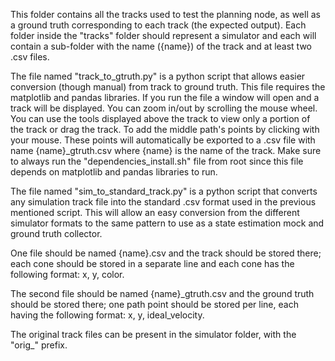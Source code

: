 This folder contains all the tracks used to test the planning node, as well as a ground truth corresponding to each track (the expected output). Each folder inside the "tracks" folder should represent a simulator and each will contain a sub-folder with the name ({name}) of the track and at least two .csv files.

The file named "track_to_gtruth.py" is a python script that allows easier conversion (though manual) from track to ground truth. This file requires the matplotlib and pandas libraries. If you run the file a window will open and a track will be displayed. You can zoom in/out by scrolling the mouse wheel. You can use the tools displayed above the track to view only a portion of the track or drag the track. To add the middle path's points by clicking with your mouse. These points will automatically be exported to a .csv file with name {name}_gtruth.csv where {name} is the name of the track. Make sure to always run the "dependencies_install.sh" file from root since this file depends on matplotlib and pandas libraries to run.

The file named "sim_to_standard_track.py" is a python script that converts any simulation track file into the standard .csv format used in the previous mentioned script. This will allow an easy conversion from the different simulator formats to the same pattern to use as a state estimation mock and ground truth collector. 

One file should be named {name}.csv and the track should be stored there; each cone should be stored in a separate line and each cone has the following format: x, y, color.

The second file should be named {name}_gtruth.csv and the ground truth should be stored there; one path point should be stored per line, each having the following format: x, y, ideal_velocity.

The original track files can be present in the simulator folder, with the "orig_" prefix.